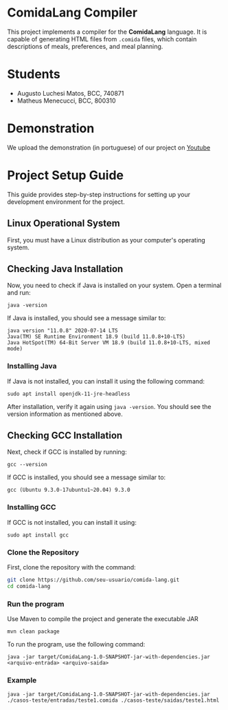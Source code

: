 # ComidaLang Compiler

This project implements a compiler for the **ComidaLang** language. It is capable of generating HTML files from `.comida` files, which contain descriptions of meals, preferences, and meal planning.

# Students
- Augusto Luchesi Matos, BCC, 740871
- Matheus Menecucci, BCC, 800310

# Demonstration

We upload the demonstration (in portuguese) of our project on <a href="https://youtu.be/kLcRD3pjzdk">Youtube</a>

# Project Setup Guide

This guide provides step-by-step instructions for setting up your development environment for the project.

## Linux Operational System

First, you must have a Linux distribution as your computer's operating system.

## Checking Java Installation

Now, you need to check if Java is installed on your system. Open a terminal and run:
```
java -version
```

If Java is installed, you should see a message similar to:

```
java version "11.0.8" 2020-07-14 LTS
Java(TM) SE Runtime Environment 18.9 (build 11.0.8+10-LTS)
Java HotSpot(TM) 64-Bit Server VM 18.9 (build 11.0.8+10-LTS, mixed mode)
```

### Installing Java

If Java is not installed, you can install it using the following command:
```
sudo apt install openjdk-11-jre-headless
```


After installation, verify it again using `java -version`. You should see the version information as mentioned above.

## Checking GCC Installation

Next, check if GCC is installed by running:
```
gcc --version
```

If GCC is installed, you should see a message similar to:

```
gcc (Ubuntu 9.3.0-17ubuntu1~20.04) 9.3.0
```

### Installing GCC

If GCC is not installed, you can install it using:
```
sudo apt install gcc
```

###  Clone the Repository

First, clone the repository with the command:

```bash
git clone https://github.com/seu-usuario/comida-lang.git
cd comida-lang
```
### Run the program

Use Maven to compile the project and generate the executable JAR
```
mvn clean package
```

To run the program, use the following command:
```
java -jar target/ComidaLang-1.0-SNAPSHOT-jar-with-dependencies.jar <arquivo-entrada> <arquivo-saida>
```

### Example
```
java -jar target/ComidaLang-1.0-SNAPSHOT-jar-with-dependencies.jar ./casos-teste/entradas/teste1.comida ./casos-teste/saidas/teste1.html
```
